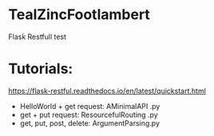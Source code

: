 # TealZincFootlambert
Flask Restfull test


# Tutorials:
https://flask-restful.readthedocs.io/en/latest/quickstart.html
- HelloWorld + get request: AMinimalAPI .py 
- get + put request: ResourcefulRouting .py
- get, put, post, delete: ArgumentParsing.py
